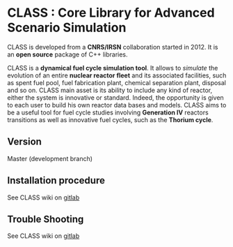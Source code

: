 # CLASS : **C**ore **L**ibrary for **A**dvanced **S**cenario **S**imulation #
CLASS is developed from a **CNRS/IRSN** collaboration started in 2012.
It is an **open source** package of C++ libraries.

CLASS is a **dynamical fuel cycle simulation tool**. It allows to *simulate* 
the evolution of an entire **nuclear reactor fleet** and its associated 
facilities, such as spent fuel pool, fuel fabrication plant, chemical
separation plant, disposal and so on.
CLASS main asset is its ability to include any kind of reactor, either the 
system is innovative or standard. Indeed, the opportunity is given to each 
user to build his own reactor data bases and models. CLASS aims to be a useful
tool for fuel cycle studies involving **Generation IV** reactors transitions as
well as innovative fuel cycles, such as the **Thorium cycle**.

## Version
Master (development branch)

## Installation procedure
See CLASS wiki on [gitlab](https://gitlab.in2p3.fr/sens/class/wikis/install)

## Trouble Shooting
See CLASS wiki on [gitlab](https://gitlab.in2p3.fr/sens/class/wikis/trouble-shooting)
